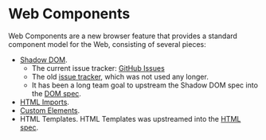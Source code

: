 Web Components
===============

Web Components are a new browser feature that provides a standard component model for the Web, consisting of several pieces:

- [Shadow DOM](http://w3c.github.io/webcomponents/spec/shadow/).
    - The current issue tracker: [GitHub Issues](https://github.com/w3c/webcomponents/issues)
    - The old [issue tracker](https://www.w3.org/Bugs/Public/showdependencytree.cgi?id=14978), which was not used any longer.
    - It has been a long team goal to upstream the Shadow DOM spec into the [DOM spec](https://dom.spec.whatwg.org/).
- [HTML Imports](http://w3c.github.io/webcomponents/spec/imports/).
- [Custom Elements](http://w3c.github.io/webcomponents/spec/custom/).
- HTML Templates. HTML Templates was upstreamed into the [HTML spec](https://html.spec.whatwg.org/multipage/scripting.html#the-template-element).
